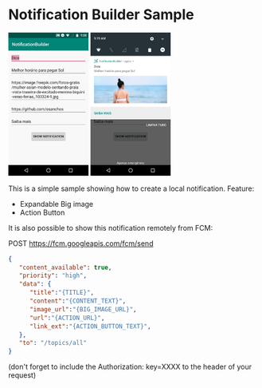 
# Notification Builder Sample  
  
<img src="document/notification_builder.gif" width="32%">
<img src="document/notification_builder_ss.png" width="32%">

This is a simple sample showing how to create a local notification. Feature:  
- Expandable Big image  
- Action Button  
  
It is also possible to show this notification remotely from FCM:  

POST https://fcm.googleapis.com/fcm/send
```json  
{  
   "content_available": true,  
   "priority": "high",  
   "data": {  
      "title":"{TITLE}",  
      "content":"{CONTENT_TEXT}",  
      "image_url":"{BIG_IMAGE_URL}",  
      "url":"{ACTION_URL}",  
      "link_ext":"{ACTION_BUTTON_TEXT}",  
   },  
   "to": "/topics/all"  
}  
```
(don't forget to include the Authorization: key=XXXX to the header of your request)

